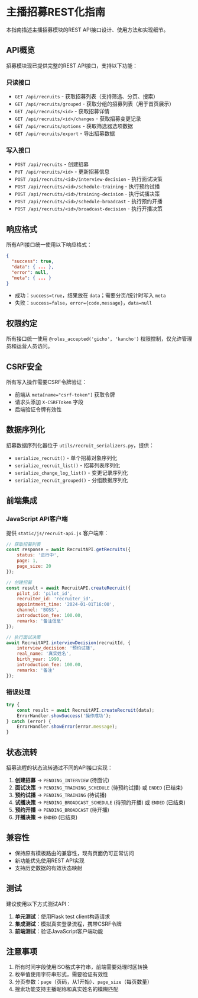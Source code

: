 # 主播招募REST化指南

本指南描述主播招募模块的REST API接口设计、使用方法和实现细节。

## API概览

招募模块现已提供完整的REST API接口，支持以下功能：

### 只读接口
- `GET /api/recruits` - 获取招募列表（支持筛选、分页、搜索）
- `GET /api/recruits/grouped` - 获取分组的招募列表（用于首页展示）
- `GET /api/recruits/<id>` - 获取招募详情
- `GET /api/recruits/<id>/changes` - 获取招募变更记录
- `GET /api/recruits/options` - 获取筛选器选项数据
- `GET /api/recruits/export` - 导出招募数据

### 写入接口
- `POST /api/recruits` - 创建招募
- `PUT /api/recruits/<id>` - 更新招募信息
- `POST /api/recruits/<id>/interview-decision` - 执行面试决策
- `POST /api/recruits/<id>/schedule-training` - 执行预约试播
- `POST /api/recruits/<id>/training-decision` - 执行试播决策
- `POST /api/recruits/<id>/schedule-broadcast` - 执行预约开播
- `POST /api/recruits/<id>/broadcast-decision` - 执行开播决策

## 响应格式

所有API接口统一使用以下响应格式：

```json
{
  "success": true,
  "data": { ... },
  "error": null,
  "meta": { ... }
}
```

- 成功：`success=true`，结果放在 `data`；需要分页/统计时写入 `meta`
- 失败：`success=false`，`error={code,message}`，`data=null`

## 权限约定

所有接口统一使用 `@roles_accepted('gicho', 'kancho')` 权限控制，仅允许管理员和运营人员访问。

## CSRF安全

所有写入操作需要CSRF令牌验证：
- 前端从 `meta[name="csrf-token"]` 获取令牌
- 请求头添加 `X-CSRFToken` 字段
- 后端验证令牌有效性

## 数据序列化

招募数据序列化器位于 `utils/recruit_serializers.py`，提供：
- `serialize_recruit()` - 单个招募对象序列化
- `serialize_recruit_list()` - 招募列表序列化
- `serialize_change_log_list()` - 变更记录序列化
- `serialize_recruit_grouped()` - 分组数据序列化

## 前端集成

### JavaScript API客户端

提供 `static/js/recruit-api.js` 客户端库：

```javascript
// 获取招募列表
const response = await RecruitAPI.getRecruits({
    status: '进行中',
    page: 1,
    page_size: 20
});

// 创建招募
const result = await RecruitAPI.createRecruit({
    pilot_id: 'pilot_id',
    recruiter_id: 'recruiter_id',
    appointment_time: '2024-01-01T16:00',
    channel: 'BOSS',
    introduction_fee: 100.00,
    remarks: '备注信息'
});

// 执行面试决策
await RecruitAPI.interviewDecision(recruitId, {
    interview_decision: '预约试播',
    real_name: '真实姓名',
    birth_year: 1990,
    introduction_fee: 100.00,
    remarks: '备注'
});
```

### 错误处理

```javascript
try {
    const result = await RecruitAPI.createRecruit(data);
    ErrorHandler.showSuccess('操作成功');
} catch (error) {
    ErrorHandler.showError(error.message);
}
```

## 状态流转

招募流程的状态流转通过不同的API接口实现：

1. **创建招募** → `PENDING_INTERVIEW` (待面试)
2. **面试决策** → `PENDING_TRAINING_SCHEDULE` (待预约试播) 或 `ENDED` (已结束)
3. **预约试播** → `PENDING_TRAINING` (待试播)
4. **试播决策** → `PENDING_BROADCAST_SCHEDULE` (待预约开播) 或 `ENDED` (已结束)
5. **预约开播** → `PENDING_BROADCAST` (待开播)
6. **开播决策** → `ENDED` (已结束)

## 兼容性

- 保持原有模板路由的兼容性，现有页面仍可正常访问
- 新功能优先使用REST API实现
- 支持历史数据的有效状态映射

## 测试

建议使用以下方式测试API：

1. **单元测试**：使用Flask test client构造请求
2. **集成测试**：模拟真实登录流程，携带CSRF令牌
3. **前端测试**：验证JavaScript客户端功能

## 注意事项

1. 所有时间字段使用ISO格式字符串，前端需要处理时区转换
2. 枚举值使用字符串形式，需要验证有效性
3. 分页参数：`page`（页码，从1开始）、`page_size`（每页数量）
4. 搜索功能支持主播昵称和真实姓名的模糊匹配
